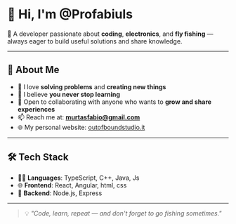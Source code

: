 # 👋 Hi, I'm @Profabiuls

🎣 A developer passionate about **coding**, **electronics**, and **fly fishing** — always eager to build useful solutions and share knowledge.

---

## 🚀 About Me
- 👀 I love **solving problems** and **creating new things**
- 🌱 I believe **you never stop learning**
- 🤝 Open to collaborating with anyone who wants to **grow and share experiences**
- 📫 Reach me at: **murtasfabio@gmail.com**
- 🌐 My personal website: [outofboundstudio.it](https://outofboundstudio.it)

---

## 🛠️ Tech Stack
- 👨‍💻 **Languages**: TypeScript, C++, Java, Js
- 🌐 **Frontend**: React, Angular, html, css 
- 🧠 **Backend**: Node.js, Express

---

> 💡 *"Code, learn, repeat — and don't forget to go fishing sometimes."*

<!---
Profabiuls/Profabiuls is a ✨ special ✨ repository because its `README.md` (this file) appears on your GitHub profile.
You can click the Preview link to take a look at your changes.
--->

